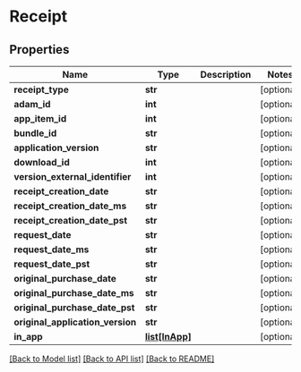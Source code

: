 # Receipt


## Properties
Name | Type | Description | Notes
------------ | ------------- | ------------- | -------------
**receipt_type** | **str** |  | [optional] 
**adam_id** | **int** |  | [optional] 
**app_item_id** | **int** |  | [optional] 
**bundle_id** | **str** |  | [optional] 
**application_version** | **str** |  | [optional] 
**download_id** | **int** |  | [optional] 
**version_external_identifier** | **int** |  | [optional] 
**receipt_creation_date** | **str** |  | [optional] 
**receipt_creation_date_ms** | **str** |  | [optional] 
**receipt_creation_date_pst** | **str** |  | [optional] 
**request_date** | **str** |  | [optional] 
**request_date_ms** | **str** |  | [optional] 
**request_date_pst** | **str** |  | [optional] 
**original_purchase_date** | **str** |  | [optional] 
**original_purchase_date_ms** | **str** |  | [optional] 
**original_purchase_date_pst** | **str** |  | [optional] 
**original_application_version** | **str** |  | [optional] 
**in_app** | [**list[InApp]**](InApp.md) |  | [optional] 

[[Back to Model list]](../README.md#documentation-for-models) [[Back to API list]](../README.md#documentation-for-api-endpoints) [[Back to README]](../README.md)


